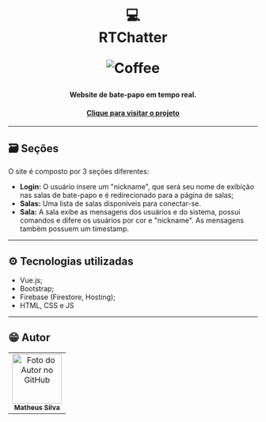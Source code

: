 <h1 align="center">
  💻<br>RTChatter
  
  ![Coffee](https://img.shields.io/badge/%C3%89%20tudo%20culpa-do%20caf%C3%A9-brown?style=for-the-badge)
</h1>

<h4 align="center">
  Website de bate-papo em tempo real.
<h4 align="center"><a href="https://rtchatter.web.app">Clique para visitar o projeto</a></h4>

---

## 🗃 Seções
O site é composto por 3 seções diferentes:

- **Login:** O usuário insere um "nickname", que será seu nome de exibição nas salas de bate-papo e é redirecionado para a página de salas;
- **Salas:** Uma lista de salas disponíveis para conectar-se.
- **Sala:** A sala exibe as mensagens dos usuários e do sistema, possui comandos e difere os usuários por cor e "nickname". As mensagens também possuem um timestamp.

---

## ⚙️ Tecnologias utilizadas

- Vue.js;
- Bootstrap;
- Firebase (Firestore, Hosting);
- HTML, CSS e JS

---

## 😁 Autor<br>
<table>
  <tr>
    <td align="center">
      <a href="https://github.com/matjsilva">
        <img src="https://avatars3.githubusercontent.com/u/54675543" width="100px;" alt="Foto do Autor no GitHub"/><br>
        <sub>
          <b>Matheus Silva</b>
        </sub>
      </a>
    </td>
  </tr>
</table>
